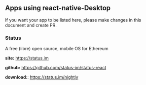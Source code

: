 ## Apps using react-native-Desktop

If you want your app to be listed here, please make changes in this document and create PR.

### Status
A free (libre) open source, mobile OS for Ethereum

**site:** https://status.im

**github:** https://github.com/status-im/status-react

**download:**: https://status.im/nightly
